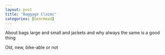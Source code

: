 ```yaml
---
layout: post
title: "Baggage Claims"
categories: [GearHead]
---
```

About bags large and small and jackets and why always the same is a good thing

Old, new, bike-able or not

<!--more-->

